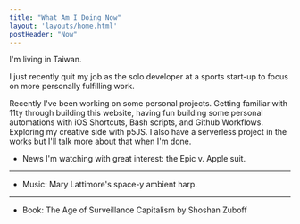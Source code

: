 ```yaml
---
title: "What Am I Doing Now"
layout: 'layouts/home.html'
postHeader: "Now"
---
```

I'm living in Taiwan.

I just recently quit my job as the solo developer at a sports start-up to focus on more personally fulfilling work.

Recently I've been working on some personal projects. Getting familiar with 11ty through building this website, having fun building some personal automations with iOS Shortcuts, Bash scripts, and Github Workflows. Exploring my creative side with p5JS. I also have a serverless project in the works but I'll talk more about that when I'm done.

* News I'm watching with great interest: the Epic v. Apple suit. 
---
* Music: Mary Lattimore's space-y ambient harp.
---
* Book: The Age of Surveillance Capitalism by Shoshan Zuboff



